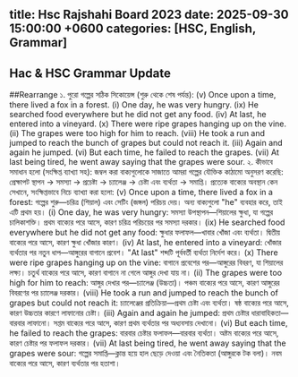 title: Hsc Rajshahi Board 2023
date: 2025-09-30 15:00:00 +0600
categories: [HSC, English, Grammar]
---


## Hac & HSC Grammar Update
##Rearrange 
১. পুরো গল্পের সঠিক সিকোয়েন্স (শুরু থেকে শেষ পর্যন্ত):
(v) Once upon a time, there lived a fox in a forest.
(i) One day, he was very hungry.
(ix) He searched food everywhere but he did not get any food.
(iv) At last, he entered into a vineyard.
(x) There were ripe grapes hanging up on the vine.
(ii) The grapes were too high for him to reach.
(viii) He took a run and jumped to reach the bunch of grapes but could not reach it.
(iii) Again and again he jumped.
(vi) But each time, he failed to reach the grapes.
(vii) At last being tired, he went away saying that the grapes were sour.
২. কীভাবে সমাধান হলো (সংক্ষিপ্ত ব্যাখ্যা সহ):
জম্বল করা বাক্যগুলোকে সাজাতে আমরা গল্পের যৌক্তিক কাঠামো অনুসরণ করেছি: প্রেক্ষাপট স্থাপন → সমস্যা → প্রচেষ্টা → চ্যালেঞ্জ → চেষ্টা এবং ব্যর্থতা → সমাপ্তি। প্রত্যেক বাক্যের অবস্থান কেন সেখানে, সংক্ষিপ্তভাবে নিচে ব্যাখ্যা করা হলো:
(v) Once upon a time, there lived a fox in a forest: গল্পের শুরু—চরিত্র (শিয়াল) এবং সেটিং (জঙ্গল) পরিচয় দেয়। অন্য বাক্যগুলো "he" ব্যবহার করে, তাই এটি প্রথম হয়।
(i) One day, he was very hungry: সমস্যা উপস্থাপন—শিয়ালের ক্ষুধা, যা গল্পের চালিকাশক্তি। প্রথম বাক্যের পরে আসে, কারণ চরিত্র পরিচয়ের পর সমস্যা দরকার।
(ix) He searched food everywhere but he did not get any food: ক্ষুধার ফলাফল—খাবার খোঁজা এবং ব্যর্থতা। দ্বিতীয় বাক্যের পরে আসে, কারণ ক্ষুধা খোঁজার কারণ।
(iv) At last, he entered into a vineyard: খোঁজার ব্যর্থতার পর নতুন ধাপ—আঙ্গুরের বাগানে প্রবেশ। "At last" শব্দটি পূর্ববর্তী ব্যর্থতা নির্দেশ করে।
(x) There were ripe grapes hanging up on the vine: বাগানে প্রবেশের পর—আঙ্গুরের বিবরণ, যা শিয়ালের লক্ষ্য। চতুর্থ বাক্যের পরে আসে, কারণ বাগানে না গেলে আঙ্গুর দেখা যায় না।
(ii) The grapes were too high for him to reach: আঙ্গুর দেখার পর—চ্যালেঞ্জ (উচ্চতা)। পঞ্চম বাক্যের পরে আসে, কারণ আঙ্গুরের বিবরণের পর চ্যালেঞ্জ দরকার।
(viii) He took a run and jumped to reach the bunch of grapes but could not reach it: চ্যালেঞ্জের প্রতিক্রিয়া—প্রথম চেষ্টা এবং ব্যর্থতা। ষষ্ঠ বাক্যের পরে আসে, কারণ উচ্চতার কারণে লাফানোর চেষ্টা।
(iii) Again and again he jumped: প্রথম চেষ্টার ধারাবাহিকতা—বারবার লাফানো। সপ্তম বাক্যের পরে আসে, কারণ প্রথম ব্যর্থতার পর অধ্যবসায় দেখানো।
(vi) But each time, he failed to reach the grapes: বারবার চেষ্টার ফলাফল—বারবার ব্যর্থতা। অষ্টম বাক্যের পরে আসে, কারণ চেষ্টার পর ফলাফল দরকার।
(vii) At last being tired, he went away saying that the grapes were sour: গল্পের সমাপ্তি—ক্লান্ত হয়ে হাল ছেড়ে দেওয়া এবং নৈতিকতা (আঙ্গুরকে টক বলা)। নবম বাক্যের পরে আসে, কারণ ব্যর্থতার পর হতাশা।